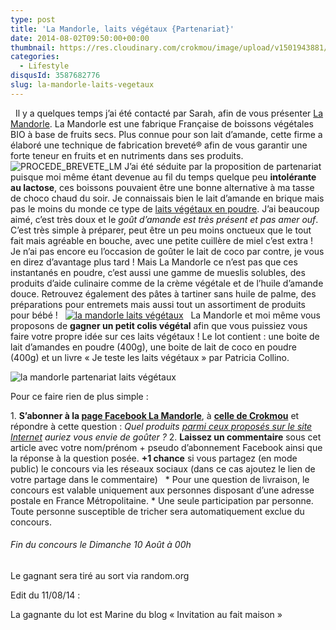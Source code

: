 ```yaml
---
type: post
title: 'La Mandorle, laits végétaux {Partenariat}'
date: 2014-08-02T09:50:00+00:00
thumbnail: https://res.cloudinary.com/crokmou/image/upload/v1501943881/crokmou-partenariat-la-mandorle-boisson-vegetale.jpg
categories: 
  - Lifestyle
disqusId: 3587682776
slug: la-mandorle-laits-vegetaux
---
```


  Il y a quelques temps j’ai été contacté par Sarah, afin de vous présenter [La Mandorle](http://lamandorle.com/). La Mandorle est une fabrique Française de boissons végétales BIO à base de fruits secs. Plus connue pour son lait d’amande, cette firme a élaboré une technique de fabrication breveté® afin de vous garantir une forte teneur en fruits et en nutriments dans ses produits.![PROCEDE_BREVETE_LM](http://www.crokmou.com/wp-content/uploads/2014/08/PROCEDE_BREVETE_LM.png) J’ai été séduite par la proposition de partenariat puisque moi même étant devenue au fil du temps quelque peu **intolérante au lactose**, ces boissons pouvaient être une bonne alternative à ma tasse de choco chaud du soir. Je connaissais bien le lait d’amande en brique mais pas le moins du monde ce type de [laits végétaux en poudre](http://lamandorle.com/fr/37-les-poudres). J’ai beaucoup aimé, c’est très doux et le _goût d’amande est très présent et pas amer ouf_. C’est très simple à préparer, peut être un peu moins onctueux que le tout fait mais agréable en bouche, avec une petite cuillère de miel c’est extra ! Je n’ai pas encore eu l’occasion de goûter le lait de coco par contre, je vous en direz d’avantage plus tard ! Mais La Mandorle ce n’est pas que ces instantanés en poudre, c’est aussi une gamme de mueslis solubles, des produits d’aide culinaire comme de la crème végétale et de l’huile d’amande douce. Retrouvez également des pâtes à tartiner sans huile de palme, des préparations pour entremets mais aussi tout un assortiment de produits pour bébé !   [![la mandorle laits végétaux](http://www.crokmou.com/wp-content/uploads/2015/03/crokmou-partenariat-la-mandorle-boisson-vegetale-1.jpg)](http://www.crokmou.com/wp-content/uploads/2015/03/crokmou-partenariat-la-mandorle-boisson-vegetale-1.jpg)   La Mandorle et moi même vous proposons de **gagner un petit colis végétal** afin que vous puissiez vous faire votre propre idée sur ces laits végétaux ! Le lot contient : une boite de lait d’amandes en poudre (400g), une boite de lait de coco en poudre (400g) et un livre « Je teste les laits végétaux » par Patricia Collino.

![la mandorle partenariat laits végétaux](http://www.crokmou.com/wp-content/uploads/2014/08/lot-gagnant-la-mandorle.jpg)

Pour ce faire rien de plus simple :

1\. **S’abonner à la [page Facebook La Mandorle](https://www.facebook.com/LaMandorle)**, à [**celle de Crokmou**](https://www.facebook.com/crokmou.blog) et répondre à cette question : _Quel produits [parmi ceux proposés sur le site Internet](http://lamandorle.com/) auriez vous envie de goûter ?_ 2\. **Laissez un commentaire** sous cet article avec votre nom/prénom + pseudo d’abonnement Facebook ainsi que la réponse à la question posée. **+1 chance** si vous partagez (en mode public) le concours via les réseaux sociaux (dans ce cas ajoutez le lien de votre partage dans le commentaire)   * Pour une question de livraison, le concours est valable uniquement aux personnes disposant d’une adresse postale en France Métropolitaine. * Une seule participation par personne. Toute personne susceptible de tricher sera automatiquement exclue du concours.  

###### Fin du concours le Dimanche 10 Août à 00h  
Le gagnant sera tiré au sort via random.org

Edit du 11/08/14 : 

La gagnante du lot est Marine du blog « Invitation au fait maison »